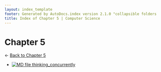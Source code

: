 ```yaml
---
layout: index_template
footer: Generated by AutoDocs.index version 2.1.0 "collapsible folders (probably)" ⓒ Starwort, 2020
title: Index of Chapter 5 | Computer Science
---
```


# Chapter 5

← [Back to Chapter 5](..)

- [![MD file](https://img.icons8.com/windows/512/4a90e2/regular-document.png) thinking_concurrently](Paper_2/section_1/chapter_5/thinking_concurrently.md)
